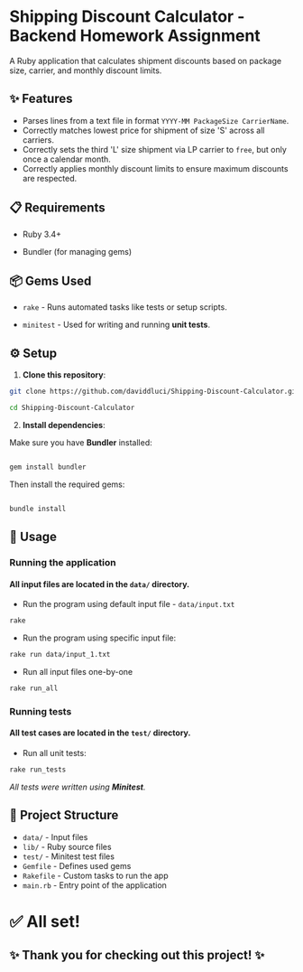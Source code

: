 
# Shipping Discount Calculator - Backend Homework Assignment

A Ruby application that calculates shipment discounts based on package size, carrier, and monthly discount limits.

  

## ✨ Features

- Parses lines from a text file in format `YYYY-MM PackageSize CarrierName`.
- Correctly matches lowest price for shipment of size 'S' across all carriers.
- Correctly sets the third 'L' size shipment via LP carrier to `free`, but only once a calendar month.
- Correctly applies monthly discount limits to ensure maximum discounts are respected.

## 📋 Requirements

- Ruby 3.4+

- Bundler (for managing gems)

## 📦 Gems Used

  

-  `rake` - Runs automated tasks like tests or setup scripts.

-  `minitest` - Used for writing and running **unit tests**.

## ⚙️ Setup

  

1.  **Clone this repository**:

  

```bash
git clone https://github.com/daviddluci/Shipping-Discount-Calculator.git

cd Shipping-Discount-Calculator
```

  

2.  **Install dependencies**:

  

Make sure you have **Bundler** installed:

  

```bash

gem install bundler

```

  

Then install the required gems:

  

```bash

bundle install

```

  

## 🚀 Usage

### Running the application
#### All input files are located in the `data/` directory.

- Run the program using default input file - `data/input.txt`
```bash
rake
```

- Run the program using specific input file:

```bash
rake run data/input_1.txt
```

- Run all input files one-by-one
```bash
rake run_all
```

### Running tests
#### All test cases are located in the `test/` directory.
- Run all unit tests:
```bash
rake run_tests
```
*All tests were written using **Minitest**.*

## 📁 Project Structure

- `data/` - Input files
- `lib/` - Ruby source files
- `test/` - Minitest test files
- `Gemfile` - Defines used gems
- `Rakefile` - Custom tasks to run the app
- `main.rb` - Entry point of the application

# ✅ All set!
## ✨ Thank you for checking out this project! ✨